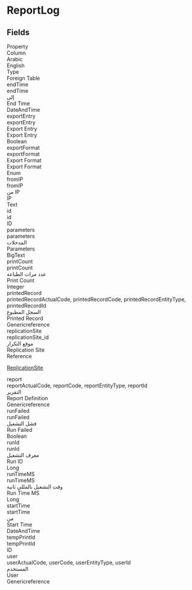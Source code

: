 
<div class='tableName'>


# ReportLog
</div>


<ContentFilter/>

<div class='searchable'>

## Fields

<div class="nama-table">
<div class="row header-row">
<div class="cell">Property</div>
<div class="cell">Column</div>
<div class="cell">Arabic</div>
<div class="cell">English</div>
<div class="cell">Type</div>
<div class="cell">Foreign Table</div>
</div><div class="row searchable" id="endTime">
<div class="cell" data-label="Property">endTime</div>
<div class="cell" data-label="Column">endTime</div>
<div class="cell" data-label="Arabic">إلى</div>
<div class="cell" data-label="English">End Time</div>
<div class="cell" data-label="Type">DateAndTime</div>

</div>

<div class="row searchable" id="exportEntry">
<div class="cell" data-label="Property">exportEntry</div>
<div class="cell" data-label="Column">exportEntry</div>
<div class="cell" data-label="Arabic">Export Entry</div>
<div class="cell" data-label="English">Export Entry</div>
<div class="cell" data-label="Type">Boolean</div>

</div>

<div class="row searchable" id="exportFormat">
<div class="cell" data-label="Property">exportFormat</div>
<div class="cell" data-label="Column">exportFormat</div>
<div class="cell" data-label="Arabic">Export Format</div>
<div class="cell" data-label="English">Export Format</div>
<div class="cell" data-label="Type">Enum</div>

</div>

<div class="row searchable" id="fromIP">
<div class="cell" data-label="Property">fromIP</div>
<div class="cell" data-label="Column">fromIP</div>
<div class="cell" data-label="Arabic">من IP</div>
<div class="cell" data-label="English">IP</div>
<div class="cell" data-label="Type">Text</div>

</div>

<div class="row searchable" id="id">
<div class="cell" data-label="Property">id</div>
<div class="cell" data-label="Column">id</div>
<div class="cell" data-label="Arabic"></div>
<div class="cell" data-label="English"></div>
<div class="cell" data-label="Type">ID</div>

</div>

<div class="row searchable" id="parameters">
<div class="cell" data-label="Property">parameters</div>
<div class="cell" data-label="Column">parameters</div>
<div class="cell" data-label="Arabic">المدخلات</div>
<div class="cell" data-label="English">Parameters</div>
<div class="cell" data-label="Type">BigText</div>

</div>

<div class="row searchable" id="printCount">
<div class="cell" data-label="Property">printCount</div>
<div class="cell" data-label="Column">printCount</div>
<div class="cell" data-label="Arabic">عدد مرات الطباعة</div>
<div class="cell" data-label="English">Print Count</div>
<div class="cell" data-label="Type">Integer</div>

</div>

<div class="row searchable" id="printedRecord">
<div class="cell" data-label="Property">printedRecord</div>
<div class="cell gen-ref-column" data-label="Column">printedRecordActualCode,  printedRecordCode,  printedRecordEntityType,  printedRecordId</div>
<div class="cell" data-label="Arabic">السجل المطبوع</div>
<div class="cell" data-label="English">Printed Record</div>
<div class="cell" data-label="Type">Genericreference</div>

</div>

<div class="row searchable" id="replicationSite">
<div class="cell" data-label="Property">replicationSite</div>
<div class="cell" data-label="Column">replicationSite_id</div>
<div class="cell" data-label="Arabic">موقع التكرار</div>
<div class="cell" data-label="English">Replication Site</div>
<div class="cell" data-label="Type">Reference</div>
<div class="cell" data-label="Foreign Table">

 [ReplicationSite](/modules/basic/ReplicationSite.md) 
</div>
</div>

<div class="row searchable" id="report">
<div class="cell" data-label="Property">report</div>
<div class="cell gen-ref-column" data-label="Column">reportActualCode,  reportCode,  reportEntityType,  reportId</div>
<div class="cell" data-label="Arabic">التقرير</div>
<div class="cell" data-label="English">Report Definition</div>
<div class="cell" data-label="Type">Genericreference</div>

</div>

<div class="row searchable" id="runFailed">
<div class="cell" data-label="Property">runFailed</div>
<div class="cell" data-label="Column">runFailed</div>
<div class="cell" data-label="Arabic">فشل التشغيل</div>
<div class="cell" data-label="English">Run Failed</div>
<div class="cell" data-label="Type">Boolean</div>

</div>

<div class="row searchable" id="runId">
<div class="cell" data-label="Property">runId</div>
<div class="cell" data-label="Column">runId</div>
<div class="cell" data-label="Arabic">معرف التشغيل</div>
<div class="cell" data-label="English">Run ID</div>
<div class="cell" data-label="Type">Long</div>

</div>

<div class="row searchable" id="runTimeMS">
<div class="cell" data-label="Property">runTimeMS</div>
<div class="cell" data-label="Column">runTimeMS</div>
<div class="cell" data-label="Arabic">وقت التشغيل بالمللي ثانية</div>
<div class="cell" data-label="English">Run Time MS</div>
<div class="cell" data-label="Type">Long</div>

</div>

<div class="row searchable" id="startTime">
<div class="cell" data-label="Property">startTime</div>
<div class="cell" data-label="Column">startTime</div>
<div class="cell" data-label="Arabic">من</div>
<div class="cell" data-label="English">Start Time</div>
<div class="cell" data-label="Type">DateAndTime</div>

</div>

<div class="row searchable" id="tempPrintId">
<div class="cell" data-label="Property">tempPrintId</div>
<div class="cell" data-label="Column">tempPrintId</div>
<div class="cell" data-label="Arabic"></div>
<div class="cell" data-label="English"></div>
<div class="cell" data-label="Type">ID</div>

</div>

<div class="row searchable" id="user">
<div class="cell" data-label="Property">user</div>
<div class="cell gen-ref-column" data-label="Column">userActualCode,  userCode,  userEntityType,  userId</div>
<div class="cell" data-label="Arabic">المستخدم</div>
<div class="cell" data-label="English">User</div>
<div class="cell" data-label="Type">Genericreference</div>

</div>


</div>
</div>

